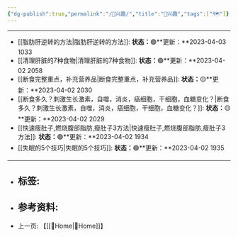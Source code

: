 ```yaml
---
{"dg-publish":true,"permalink":"/🦦兴趣/","title":"🦦兴趣","tags":["🗺"]}
---
```


---

- [[脂肪肝逆转的方法\|脂肪肝逆转的方法]]: **状态：**🟢**更新：**2023-04-03 1033
- [[清理肝脏的7种食物\|清理肝脏的7种食物]]: **状态：**🟢**更新：**2023-04-02 2058
- [[断食完整重点，补充营养品\|断食完整重点，补充营养品]]: **状态：**🟡**更新：**2023-04-02 2030
- [[断食多久？刺激生长激素，自噬，消炎，癌细胞，干细胞，血糖变化？\|断食多久？刺激生长激素，自噬，消炎，癌细胞，干细胞，血糖变化？]]: **状态：**🟡**更新：**2023-04-02 2029
- [[快速瘦肚子,燃烧腹部脂肪,瘦肚子3方法\|快速瘦肚子,燃烧腹部脂肪,瘦肚子3方法]]: **状态：**🟢**更新：**2023-04-02 1934
- [[失眠的5个技巧\|失眠的5个技巧]]: **状态：**🟢**更新：**2023-04-02 1935

---

- 标签: 
	-  
- 参考资料:
	-  
- 上一页:
	【[[🌿Home\|🌿Home]]】
